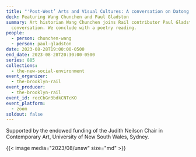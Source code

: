 ```yaml
---
title: "'Post-West’ Arts and Visual Cultures: A conversation on Datong Dazhang"
deck: Featuring Wang Chunchen and Paul Gladston
summary: Art historian Wang Chunchen joins Rail contributor Paul Gladston for a
  conversation. We conclude with a poetry reading.
people:
  - person: chunchen-wang
  - person: paul-gladston
date: 2023-08-28T19:00:00-0500
end_date: 2023-08-28T20:30:00-0500
series: 885
collections:
  - the-new-social-environment
event_organizer:
  - the-brooklyn-rail
event_producer:
  - the-brooklyn-rail
event_id: recCbGr3bdkCNTcKO
event_platform:
  - zoom
soldout: false
---
```

Supported by the endowed funding of the Judith Neilson Chair in Contemporary Art, University of New South Wales, Sydney.

{{< image media="2023/08/unsw" size="md" >}}